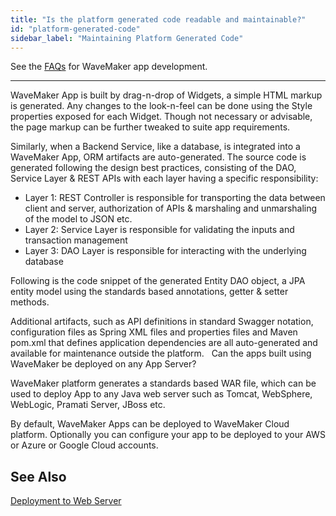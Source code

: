 ```yaml
---
title: "Is the platform generated code readable and maintainable?"
id: "platform-generated-code"
sidebar_label: "Maintaining Platform Generated Code"
---
```

See the [FAQs](index.md) for WaveMaker app development.      

--- 

WaveMaker App is built by drag-n-drop of Widgets, a simple HTML markup is generated. Any changes to the look-n-feel can be done using the Style properties exposed for each Widget. Though not necessary or advisable, the page markup can be further tweaked to suite app requirements.

Similarly, when a Backend Service, like a database, is integrated into a WaveMaker App, ORM artifacts are auto-generated. The source code is generated following the design best practices, consisting of the DAO, Service Layer & REST APIs with each layer having a specific responsibility:

- Layer 1: REST Controller is responsible for transporting the data between client and server, authorization of APIs & marshaling and unmarshaling of the model to JSON etc.
- Layer 2: Service Layer is responsible for validating the inputs and transaction management
- Layer 3: DAO Layer is responsible for interacting with the underlying database

Following is the code snippet of the generated Entity DAO object, a JPA entity model using the standards based annotations, getter & setter methods.

Additional artifacts, such as API definitions in standard Swagger notation, configuration files as Spring XML files and properties files and Maven pom.xml that defines application dependencies are all auto-generated and available for maintenance outside the platform.   Can the apps built using WaveMaker be deployed on any App Server?

WaveMaker platform generates a standards based WAR file, which can be used to deploy App to any Java web server such as Tomcat, WebSphere, WebLogic, Pramati Server, JBoss etc.

By default, WaveMaker Apps can be deployed to WaveMaker Cloud platform. Optionally you can configure your app to be deployed to your AWS or Azure or Google Cloud accounts.

## See Also

[Deployment to Web Server](/learn/app-development/deployment/deployment-web-server/)

  
